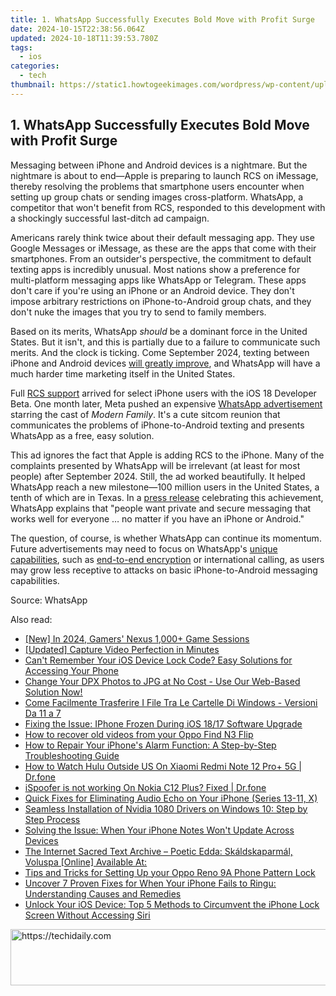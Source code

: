 ```yaml
---
title: 1. WhatsApp Successfully Executes Bold Move with Profit Surge
date: 2024-10-15T22:38:56.064Z
updated: 2024-10-18T11:39:53.780Z
tags:
  - ios
categories:
  - tech
thumbnail: https://static1.howtogeekimages.com/wordpress/wp-content/uploads/2024/06/message-on-whatsapp-with-a-number-that-is-not-saved-in-the-contacts.jpg
---
```


## 1. WhatsApp Successfully Executes Bold Move with Profit Surge

Messaging between iPhone and Android devices is a nightmare. But the nightmare is about to end—Apple is preparing to launch RCS on iMessage, thereby resolving the problems that smartphone users encounter when setting up group chats or sending images cross-platform. WhatsApp, a competitor that won't benefit from RCS, responded to this development with a shockingly successful last-ditch ad campaign.

 Americans rarely think twice about their default messaging app. They use Google Messages or iMessage, as these are the apps that come with their smartphones. From an outsider's perspective, the commitment to default texting apps is incredibly unusual. Most nations show a preference for multi-platform messaging apps like WhatsApp or Telegram. These apps don't care if you're using an iPhone or an Android device. They don't impose arbitrary restrictions on iPhone-to-Android group chats, and they don't nuke the images that you try to send to family members.

 Based on its merits, WhatsApp _should_ be a dominant force in the United States. But it isn't, and this is partially due to a failure to communicate such merits. And the clock is ticking. Come September 2024, texting between iPhone and Android devices [will greatly improve](https://android-unlock.techidaily.com/mastering-lock-screen-settings-how-to-enable-and-disable-on-lava-blaze-curve-5g-by-drfone-android/), and WhatsApp will have a much harder time marketing itself in the United States.

 Full [RCS support](https://screen-activity-recording.techidaily.com/updated-2024-approved-ideal-chat-and-meetup-tools-for-large-groups/) arrived for select iPhone users with the iOS 18 Developer Beta. One month later, Meta pushed an expensive [WhatsApp advertisement](https://www.youtube.com/watch?v=wn0qe7xNNaY) starring the cast of _Modern Family_. It's a cute sitcom reunion that communicates the problems of iPhone-to-Android texting and presents WhatsApp as a free, easy solution.

 This ad ignores the fact that Apple is adding RCS to the iPhone. Many of the complaints presented by WhatsApp will be irrelevant (at least for most people) after September 2024\. Still, the ad worked beautifully. It helped WhatsApp reach a new milestone—100 million users in the United States, a tenth of which are in Texas. In a [press release](https://blog.whatsapp.com/100-million-using-whatsapp-across-the-united-states) celebrating this achievement, WhatsApp explains that "people want private and secure messaging that works well for everyone … no matter if you have an iPhone or Android."

 The question, of course, is whether WhatsApp can continue its momentum. Future advertisements may need to focus on WhatsApp's [unique capabilities](https://common-error.techidaily.com/fixing-your-pc-a-step-by-step-solution-for-failed-feature-update-to-windows-10-v1903/), such as [end-to-end encryption](https://faq.whatsapp.com/820124435853543) or international calling, as users may grow less receptive to attacks on basic iPhone-to-Android messaging capabilities.

 Source: WhatsApp

<ins class="adsbygoogle"
     style="display:block"
     data-ad-format="autorelaxed"
     data-ad-client="ca-pub-7571918770474297"
     data-ad-slot="1223367746"></ins>

<ins class="adsbygoogle"
     style="display:block"
     data-ad-client="ca-pub-7571918770474297"
     data-ad-slot="8358498916"
     data-ad-format="auto"
     data-full-width-responsive="true"></ins>

<span class="atpl-alsoreadstyle">Also read:</span>
<div><ul>
<li><a href="https://eaxpv-info.techidaily.com/new-in-2024-gamers-nexus-1000plus-game-sessions/"><u>[New] In 2024, Gamers' Nexus 1,000+ Game Sessions</u></a></li>
<li><a href="https://on-screen-recording.techidaily.com/updated-capture-video-perfection-in-minutes/"><u>[Updated] Capture Video Perfection in Minutes</u></a></li>
<li><a href="https://os-tips.techidaily.com/cant-remember-your-ios-device-lock-code-easy-solutions-for-accessing-your-phone/"><u>Can't Remember Your iOS Device Lock Code? Easy Solutions for Accessing Your Phone</u></a></li>
<li><a href="https://win-top.techidaily.com/change-your-dpx-photos-to-jpg-at-no-cost-use-our-web-based-solution-now/"><u>Change Your DPX Photos to JPG at No Cost - Use Our Web-Based Solution Now!</u></a></li>
<li><a href="https://fox-within.techidaily.com/come-facilmente-trasferire-i-file-tra-le-cartelle-di-windows-versioni-da-11-a-7/"><u>Come Facilmente Trasferire I File Tra Le Cartelle Di Windows - Versioni Da 11 a 7</u></a></li>
<li><a href="https://os-tips.techidaily.com/fixing-the-issue-iphone-frozen-during-ios-1817-software-upgrade/"><u>Fixing the Issue: IPhone Frozen During iOS 18/17 Software Upgrade</u></a></li>
<li><a href="https://blog-min.techidaily.com/how-to-recover-old-videos-from-your-oppo-find-n3-flip-by-fonelab-android-recover-video/"><u>How to recover old videos from your Oppo Find N3 Flip</u></a></li>
<li><a href="https://os-tips.techidaily.com/how-to-repair-your-iphones-alarm-function-a-step-by-step-troubleshooting-guide/"><u>How to Repair Your iPhone's Alarm Function: A Step-by-Step Troubleshooting Guide</u></a></li>
<li><a href="https://change-location.techidaily.com/how-to-watch-hulu-outside-us-on-xiaomi-redmi-note-12-proplus-5g-drfone-by-drfone-virtual-android/"><u>How to Watch Hulu Outside US On Xiaomi Redmi Note 12 Pro+ 5G | Dr.fone</u></a></li>
<li><a href="https://fake-location.techidaily.com/ispoofer-is-not-working-on-nokia-c12-plus-fixed-drfone-by-drfone-virtual-android/"><u>iSpoofer is not working On Nokia C12 Plus? Fixed | Dr.fone</u></a></li>
<li><a href="https://os-tips.techidaily.com/quick-fixes-for-eliminating-audio-echo-on-your-iphone-series-13-11-x/"><u>Quick Fixes for Eliminating Audio Echo on Your iPhone (Series 13-11, X)</u></a></li>
<li><a href="https://hardware-updates.techidaily.com/seamless-installation-of-nvidia-1080-drivers-on-windows-10-step-by-step-process/"><u>Seamless Installation of Nvidia 1080 Drivers on Windows 10: Step by Step Process</u></a></li>
<li><a href="https://os-tips.techidaily.com/solving-the-issue-when-your-iphone-notes-wont-update-across-devices/"><u>Solving the Issue: When Your iPhone Notes Won't Update Across Devices</u></a></li>
<li><a href="https://os-tips.techidaily.com/the-internet-sacred-text-archive-poetic-edda-skaldskaparmal-voluspa-online-available-at-(httpwwwsacred-textscomneueddh)/"><u>The Internet Sacred Text Archive – Poetic Edda: Skáldskaparmál, Voluspa [Online] Available At: <http://www.sacred-texts.com/neu/eddh></u></a></li>
<li><a href="https://easy-unlock-android.techidaily.com/tips-and-tricks-for-setting-up-your-oppo-reno-9a-phone-pattern-lock-by-drfone-android/"><u>Tips and Tricks for Setting Up your Oppo Reno 9A Phone Pattern Lock</u></a></li>
<li><a href="https://os-tips.techidaily.com/uncover-7-proven-fixes-for-when-your-iphone-fails-to-ringu-understanding-causes-and-remedies/"><u>Uncover 7 Proven Fixes for When Your iPhone Fails to Ringu: Understanding Causes and Remedies</u></a></li>
<li><a href="https://os-tips.techidaily.com/unlock-your-ios-device-top-5-methods-to-circumvent-the-iphone-lock-screen-without-accessing-siri/"><u>Unlock Your iOS Device: Top 5 Methods to Circumvent the iPhone Lock Screen Without Accessing Siri</u></a></li>
</ul></div>

<!-- affiliate ads begin -->
<a href="https://appsumo.8odi.net/c/5597632/2118320/7443" target="_top" id="2118320">
  <img src="//a.impactradius-go.com/display-ad/7443-2118320" border="0" alt="https://techidaily.com" width="728" height="90"/>
</a>
<img height="0" width="0" src="https://appsumo.8odi.net/i/5597632/2118320/7443" style="position:absolute;visibility:hidden;" border="0" />
<!-- affiliate ads end -->

